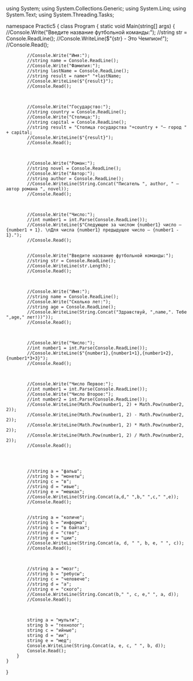 using System;
using System.Collections.Generic;
using System.Linq;
using System.Text;
using System.Threading.Tasks;

namespace Practic5
{
    class Program
    {
        static void Main(string[] args)
        {
            //Console.Write("Введите название футбольной команды:");
            //string str = Console.ReadLine();
            //Console.WriteLine($"{str} - Это Чемпион!");
            //Console.Read();


            //Console.Write("Имя:");
            //string name = Console.ReadLine();
            //Console.Write("Фамилия:");
            //string lastName = Console.ReadLine();
            //string result = name+" "+lastName;
            //Console.WriteLine($"{result}");
            //Console.Read();



            //Console.Write("Государство:");
            //string country = Console.ReadLine();
            //Console.Write("Столица:");
            //string capital = Console.ReadLine();
            //string result = "Столица государства "+country + "— город " + capital;
            //Console.WriteLine($"{result}");
            //Console.Read();



            //Console.Write("Роман:");
            //string novel = Console.ReadLine();
            //Console.Write("Автор:");
            //string author = Console.ReadLine();
            //Console.WriteLine(String.Concat("Писатель ", author, " — автор романа ", novel));
            //Console.Read();



            //Console.Write("Число:");
            //int number1 = int.Parse(Console.ReadLine());
            //Console.WriteLine($"Следующее за числом {number1} число – {number1 + 1}. \nДля числа {number1} предыдущее число – {number1 - 1}.");
            //Console.Read();


            //Console.Write("Введите название футбольной команды:");
            //string str = Console.ReadLine();
            //Console.WriteLine(str.Length);
            //Console.Read();



            //Console.Write("Имя:");
            //string name = Console.ReadLine();
            //Console.Write("Сколько лет:");
            //string age = Console.ReadLine();
            //Console.WriteLine(String.Concat("Здравствуй, ",name,". Тебе ",age," лет!))"));
            //Console.Read();



            //Console.Write("Число:");
            //int number1 = int.Parse(Console.ReadLine());
            //Console.WriteLine($"{number1},{number1+1},{number1+2},{number1*3+3}");
            //Console.Read();



            //Console.Write("Число Первое:");
            //int number1 = int.Parse(Console.ReadLine());
            //Console.Write("Число Второе:");
            //int number2 = int.Parse(Console.ReadLine());
            //Console.WriteLine(Math.Pow(number1, 2) + Math.Pow(number2, 2));
            //Console.WriteLine(Math.Pow(number1, 2) - Math.Pow(number2, 2));
            //Console.WriteLine(Math.Pow(number1, 2) * Math.Pow(number2, 2));
            //Console.WriteLine(Math.Pow(number1, 2) / Math.Pow(number2, 2));
            //Console.Read();




            //string a = "фальш";
            //string b = "монеты";
            //string c = "в";
            //string d = "ивые";
            //string e = "мешках";
            //Console.WriteLine(String.Concat(a,d," ",b," ",c," ",e));
            //Console.Read();


            //string a = "количе";
            //string b = "информа";
            //string c = "в байтах";
            //string d = "ство";
            //string e = "ции";
            //Console.WriteLine(String.Concat(a, d, " ", b, e, " ", c));
            //Console.Read();



            //string a = "мозг";
            //string b = "ребусы";
            //string c = "человече";
            //string d = "а";
            //string e = "ского";
            //Console.WriteLine(String.Concat(b," ", c, e," ", a, d));
            //Console.Read();



            string a = "мульти";
            string b = "технолог";
            string c = "ийные";
            string d = "ии";
            string e = "мед";
            Console.WriteLine(String.Concat(a, e, c, " ", b, d));
            Console.Read();
        }
    }
}
